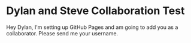 # Dylan and Steve Collaboration Test

Hey Dylan, I'm setting up GitHub Pages and am going to add you as a collaborator. Please send me your username. 
